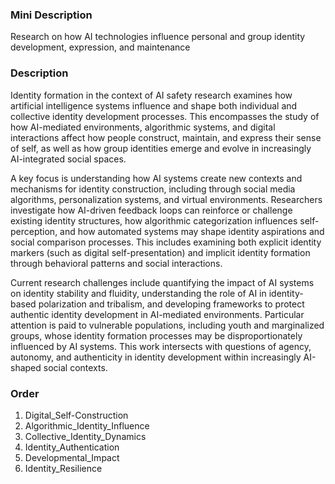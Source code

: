 ### Mini Description

Research on how AI technologies influence personal and group identity development, expression, and maintenance

### Description

Identity formation in the context of AI safety research examines how artificial intelligence systems influence and shape both individual and collective identity development processes. This encompasses the study of how AI-mediated environments, algorithmic systems, and digital interactions affect how people construct, maintain, and express their sense of self, as well as how group identities emerge and evolve in increasingly AI-integrated social spaces.

A key focus is understanding how AI systems create new contexts and mechanisms for identity construction, including through social media algorithms, personalization systems, and virtual environments. Researchers investigate how AI-driven feedback loops can reinforce or challenge existing identity structures, how algorithmic categorization influences self-perception, and how automated systems may shape identity aspirations and social comparison processes. This includes examining both explicit identity markers (such as digital self-presentation) and implicit identity formation through behavioral patterns and social interactions.

Current research challenges include quantifying the impact of AI systems on identity stability and fluidity, understanding the role of AI in identity-based polarization and tribalism, and developing frameworks to protect authentic identity development in AI-mediated environments. Particular attention is paid to vulnerable populations, including youth and marginalized groups, whose identity formation processes may be disproportionately influenced by AI systems. This work intersects with questions of agency, autonomy, and authenticity in identity development within increasingly AI-shaped social contexts.

### Order

1. Digital_Self-Construction
2. Algorithmic_Identity_Influence
3. Collective_Identity_Dynamics
4. Identity_Authentication
5. Developmental_Impact
6. Identity_Resilience
